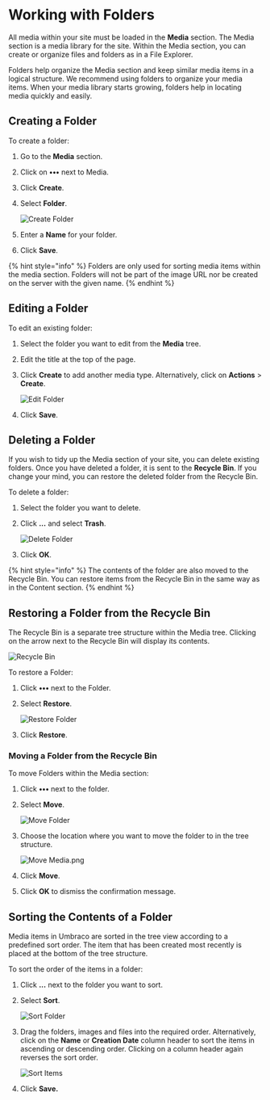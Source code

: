 # Working with Folders

All media within your site must be loaded in the **Media** section. The Media section is a media library for the site. Within the Media section, you can create or organize files and folders as in a File Explorer.

Folders help organize the Media section and keep similar media items in a logical structure. We recommend using folders to organize your media items. When your media library starts growing, folders help in locating media quickly and easily.

## Creating a Folder

To create a folder:

1. Go to the **Media** section.
2. Click on **•••** next to Media.
3. Click **Create**.
4. Select **Folder**.

    ![Create Folder](images/create-folder-v14.png)
5. Enter a **Name** for your folder.
6. Click **Save**.

{% hint style="info" %}
Folders are only used for sorting media items within the media section. Folders will not be part of the image URL nor be created on the server with the given name.
{% endhint %}

## Editing a Folder

To edit an existing folder:

1. Select the folder you want to edit from the **Media** tree.
2. Edit the title at the top of the page.
3. Click **Create** to add another media type.
   Alternatively, click on **Actions** > **Create**.

    ![Edit Folder](images/Edit-folder-v14.png)
4. Click **Save**.

## Deleting a Folder

If you wish to tidy up the Media section of your site, you can delete existing folders. Once you have deleted a folder, it is sent to the **Recycle Bin**. If you change your mind, you can restore the deleted folder from the Recycle Bin.

To delete a folder:

1. Select the folder you want to delete.
2. Click **...** and select **Trash**.

    ![Delete Folder](images/Delete-folder-v14.png)
3. Click **OK**.

{% hint style="info" %}
The contents of the folder are also moved to the Recycle Bin. You can restore items from the Recycle Bin in the same way as in the Content section.
{% endhint %}

## Restoring a Folder from the Recycle Bin

The Recycle Bin is a separate tree structure within the Media tree. Clicking on the arrow next to the Recycle Bin will display its contents.

![Recycle Bin](images/mediaRecycle-v14.png)

To restore a Folder:

1. Click **•••** next to the Folder.
2. Select **Restore**.

    ![Restore Folder](images/Restore-Folder-v14.png)
3. Click **Restore**.

### Moving a Folder from the Recycle Bin

To move Folders within the Media section:

1. Click **•••** next to the folder.
2. Select **Move**.

    ![Move Folder](../../../../../10/umbraco-cms/tutorials/editors-manual/media-management/images/Move-Folder-v9.png)
3. Choose the location where you want to move the folder to in the tree structure.

    ![Move Media.png](../../../../../10/umbraco-cms/tutorials/editors-manual/media-management/images/Move-media-location-v9.png)
4. Click **Move**.
5. Click **OK** to dismiss the confirmation message.

## Sorting the Contents of a Folder

Media items in Umbraco are sorted in the tree view according to a predefined sort order. The item that has been created most recently is placed at the bottom of the tree structure.

To sort the order of the items in a folder:

1. Click **...** next to the folder you want to sort.
2. Select **Sort**.

    ![Sort Folder](../../../../../10/umbraco-cms/tutorials/editors-manual/media-management/images/Sort-Folder-v9.png)
3.  Drag the folders, images and files into the required order. Alternatively, click on the **Name** or **Creation Date** column header to sort the items in ascending or descending order. Clicking on a column header again reverses the sort order.

    ![Sort Items](../../../../../10/umbraco-cms/tutorials/editors-manual/media-management/images/sort-items-v9.png)
4. Click **Save.**
